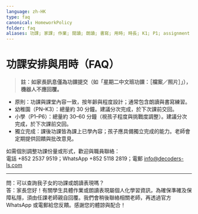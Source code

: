 ```yaml
---
language: zh-HK
type: faq
canonical: HomeworkPolicy
folder: faq
aliases: 功課; 家課; 作業; 閱讀; 朗讀; 書寫; 用時; 時長; K1; P1; assignment feedback
---
```

# 功課安排與用時（FAQ）

> **註：如家長訊息僅為功課提交（如「星期二中文班功課：［檔案／照片］」），機器人不應回覆。**

- 原則：功課與課堂內容一致，按年齡與程度設計；通常包含朗讀與書寫練習。
- 幼稚園（PN–K3）：總量約 30 分鐘。建議分次完成，於下次課前交回。
- 小學（P1–P6）：總量約 30–60 分鐘（視孩子程度與挑戰度調整）。建議分次完成，於下次課前交回。
- 獨立完成：課後功課皆為課上已學內容；孩子應具備獨立完成的能力。老師會定期提供回饋與批改意見。

如需個別調整功課份量或形式，歡迎與職員聯絡：  
電話 +852 2537 9519；WhatsApp +852 5118 2819；電郵 info@decoders-ls.com

---

問：可以查詢我子女的功課或朗讀表現嗎？  
答：家長您好！有關學生具體作業或朗讀表現屬個人化學習資訊，為確保準確及保障私隱，須由任課老師親自回覆。我們會稍後聯絡相關老師，再透過官方 WhatsApp 或電郵給您反饋。感謝您的體諒與配合！